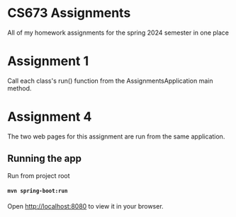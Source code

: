 # CS673 Assignments
All of my homework assignments for the spring 2024 semester in one place

# Assignment 1
Call each class's run() function from the AssignmentsApplication main method.

# Assignment 4
The two web pages for this assignment are run from the same application.

## Running the app
Run from project root

#### `mvn spring-boot:run`
Open [http://localhost:8080](http://localhost:8080) to view it in your browser.

